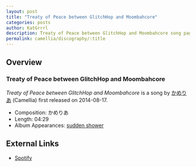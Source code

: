 ```yaml
---
layout: post
title: "Treaty of Peace between GlitchHop and Moombahcore"
categories: posts
author: KatGrrrl
description: Treaty of Peace between GlitchHop and Moombahcore song page
permalink: camellia/discography/:title
---
```


## Overview

### Treaty of Peace between GlitchHop and Moombahcore

*Treaty of Peace between GlitchHop and Moombahcore* is a song by [かめりあ](/camellia) (Camellia) first released on 2014-08-17.

* Composition: かめりあ
* Length: 04:29
* Album Appearances: [sudden shower](/camellia/albums/sudden-shower)

## External Links

* [Spotify](https://open.spotify.com/track/5ug4hgzjTLnkHHVhcNlWGD?si=5bf01f172b1c479e)
